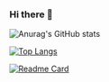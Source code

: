 ### Hi there 👋

<!--
**abhijeet141/abhijeet141** is a ✨ _special_ ✨ repository because its `README.md` (this file) appears on your GitHub profile.

Here are some ideas to get you started:

- 🔭 I’m currently working on ...
- 🌱 I’m currently learning ...
- 👯 I’m looking to collaborate on ...
- 🤔 I’m looking for help with ...
- 💬 Ask me about ...
- 📫 How to reach me: ...
- 😄 Pronouns: ...
- ⚡ Fun fact: ...
-->


![Anurag's GitHub stats](https://github-readme-stats.vercel.app/api?username=abhijeet141&show_icons=true&theme=radical)

[![Top Langs](https://github-readme-stats.vercel.app/api/top-langs/?username=abhijeet141&layout=compact)](https://github.com/anuraghazra/github-readme-stats)

[![Readme Card](https://github-readme-stats.vercel.app/api/pin/?username=abhijeet141&repo=github-readme-stats&theme=radical)](https://github.com/anuraghazra/github-readme-stats)




